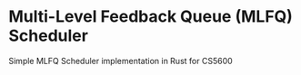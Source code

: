 # Multi-Level Feedback Queue (MLFQ) Scheduler

Simple MLFQ Scheduler implementation in Rust for CS5600
